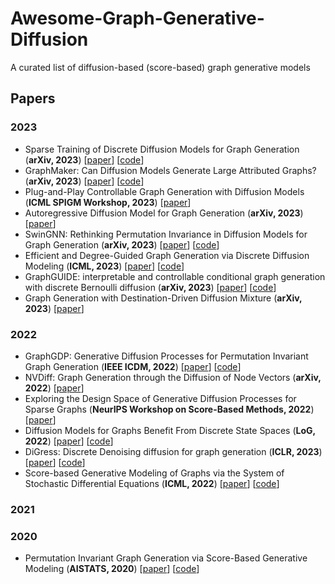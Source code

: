 # Awesome-Graph-Generative-Diffusion

A curated list of diffusion-based (score-based) graph generative models

## Papers

### 2023
* Sparse Training of Discrete Diffusion Models for Graph Generation (**arXiv, 2023**) [[paper](https://arxiv.org/pdf/2311.02142.pdf)] [[code](https://github.com/qym7/SparseDiff)]
* GraphMaker: Can Diffusion Models Generate Large Attributed Graphs? (**arXiv, 2023**) [[paper](https://arxiv.org/pdf/2310.13833.pdf)] [[code](https://github.com/Graph-COM/GraphMaker)]
* Plug-and-Play Controllable Graph Generation with Diffusion Models (**ICML SPIGM Workshop, 2023**) [[paper](https://openreview.net/attachment?id=f9sWbAJtCK&name=pdf)]
* Autoregressive Diffusion Model for Graph Generation (**arXiv, 2023**) [[paper](https://arxiv.org/pdf/2307.08849.pdf)]
* SwinGNN: Rethinking Permutation Invariance in Diffusion Models for Graph Generation (**arXiv, 2023**) [[paper](https://arxiv.org/pdf/2307.01646.pdf)] [[code](https://github.com/DSL-Lab/SwinGNN)]
* Efficient and Degree-Guided Graph Generation via Discrete Diffusion Modeling (**ICML, 2023**) [[paper](https://arxiv.org/pdf/2305.04111.pdf)] [[code](https://github.com/tufts-ml/graph-generation-EDGE)]
* GraphGUIDE: interpretable and controllable conditional graph generation with discrete Bernoulli diffusion (**arXiv, 2023**) [[paper](https://arxiv.org/pdf/2302.03790.pdf)] [[code](https://github.com/Genentech/GraphGUIDE)]
* Graph Generation with Destination-Driven Diffusion Mixture (**arXiv, 2023**) [[paper](https://arxiv.org/pdf/2302.03596.pdf)]

### 2022

* GraphGDP: Generative Diffusion Processes for Permutation Invariant Graph Generation (**IEEE ICDM, 2022**) [[paper](https://arxiv.org/pdf/2212.01842.pdf)] [[code](https://github.com/GRAPH-0/GraphGDP)]
* NVDiff: Graph Generation through the Diffusion of Node Vectors (**arXiv, 2022**) [[paper](https://arxiv.org/pdf/2211.10794.pdf)]
* Exploring the Design Space of Generative Diffusion Processes for Sparse Graphs (**NeurIPS Workshop on Score-Based Methods, 2022**) [[paper](https://openreview.net/pdf?id=dZxS1qzH-Mq)]
* Diffusion Models for Graphs Benefit From Discrete State Spaces (**LoG, 2022**) [[paper](https://arxiv.org/abs/2210.01549)] [[code](https://github.com/kilian888/discrete_DPPM_Graphs/)]
* DiGress: Discrete Denoising diffusion for graph generation (**ICLR, 2023**) [[paper](https://arxiv.org/pdf/2209.14734.pdf)] [[code](https://github.com/cvignac/digress)]
* Score-based Generative Modeling of Graphs via the System of Stochastic Differential Equations (**ICML, 2022**) [[paper](https://arxiv.org/pdf/2202.02514.pdf)] [[code](https://github.com/harryjo97/GDSS)]

### 2021

### 2020

* Permutation Invariant Graph Generation via Score-Based Generative Modeling (**AISTATS, 2020**) [[paper](https://arxiv.org/pdf/2003.00638.pdf)] [[code](https://github.com/ermongroup/GraphScoreMatching)]
